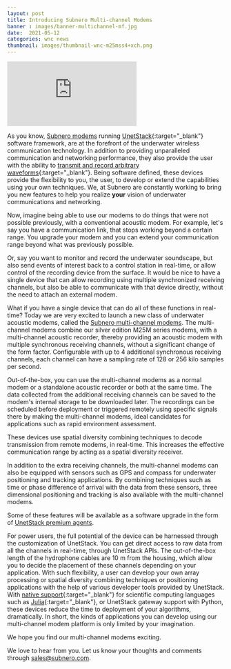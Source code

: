 ```yaml
---
layout: post
title: Introducing Subnero Multi-channel Modems
banner : images/banner-multichannel-mf.jpg
date:  2021-05-12
categories: wnc news
thumbnail: images/thumbnail-wnc-m25mss4+xch.png
---
```


<div class="flex-video video">
    <iframe src="https://www.youtube.com/embed/1OtxLh8z0zQ" frameborder="0" allow="accelerometer; autoplay; encrypted-media; gyroscope; picture-in-picture" allowfullscreen></iframe>
</div>

As you know, [Subnero modems](https://subnero.com/products/modem.html) running [UnetStack](http://unetstack.net/){:target="_blank"} software framework, are at the forefront of the underwater wireless communication technology. In addition to providing unparalleled communication and networking performance, they also provide the user with the ability to [transmit and record arbitrary waveforms](https://unetstack.net/handbook/unet-handbook_baseband_service.html){:target="_blank"}. Being software defined, these devices provide the flexibility to you, the user, to develop or extend the capabilities using your own techniques. We, at Subnero are constantly working to bring you new features to help you realize __your__ vision of underwater communications and networking.

Now, imagine being able to use our modems to do things that were not possible previously, with a conventional acoustic modem. For example, let's say you have a communication link, that stops working beyond a certain range. You upgrade your modem and you can extend your communication range beyond what was previously possible.

Or, say you want to monitor and record the underwater soundscape, but also send events of interest back to a control station in real-time, or allow control of the recording device from the surface. It would be nice to have a single device that can allow recording using multiple synchronized receiving channels, but also be able to communicate with that device directly, without the need to attach an external modem.

What if you have a single device that can do all of these functions in real-time? Today we are very excited to launch a new class of underwater acoustic modems, called the [Subnero multi-channel modems](https://subnero.com/products/wnc-m25mss4+xch.html). The multi-channel modems combine our silver edition M25M series modems, with a multi-channel acoustic recorder, thereby providing an acoustic modem with multiple synchronous receiving channels, without a significant change of the form factor. Configurable with up to 4 additional synchronous receiving channels, each channel can have a sampling rate of 128 or 256 kilo samples per second.

Out-of-the-box, you can use the multi-channel modems as a normal modem or a standalone acoustic recorder or both at the same time. The data collected from the additional receiving channels can be saved to the modem's internal storage to be downloaded later. The recordings can be scheduled before deployment or triggered remotely using specific signals there by making the multi-channel modems, ideal candidates for applications such as rapid environment assessment.

These devices use spatial diversity combining techniques to decode transmission from remote modems, in real-time. This increases the effective communication range by acting as a spatial diversity receiver.

In addition to the extra receiving channels, the multi-channel modems can also be equipped with sensors such as GPS and compass for underwater positioning and tracking applications. By combining techniques such as time or phase difference of arrival with the data from these sensors, three dimensional positioning and tracking is also available with the multi-channel modems.

Some of these features will be available as a software upgrade in the form of [UnetStack premium agents](https://subnero.com/products/unet.html).

For power users, the full potential of the device can be harnessed through the customization of UnetStack. You can get direct access to raw data from all the channels in real-time, through UnetStack APIs. The out-of-the-box length of the hydrophone cables are 10 m from the housing, which allow you to decide the placement of these channels depending on your application. With such flexibility, a user can develop your own array processing or spatial diversity combining techniques or positioning applications with the help of various developer tools provided by UnetStack. With [native support](https://blog.unetstack.net/harnessing-the-power-of-julia-in-unetstack){:target="_blank"} for scientific computing languages such as [Julia](https://julialang.org/){:target="_blank"}, or UnetStack gateway support with Python, these devices reduce the time to deployment of your algorithms, dramatically. In short, the kinds of applications you can develop using our multi-channel modem platform is only limited by your imagination.

We hope you find our multi-channel modems exciting.

We love to hear from you. Let us know your thoughts and comments through sales@subnero.com.

